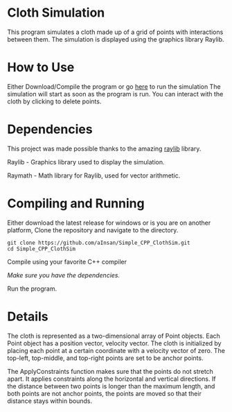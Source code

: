 # Cloth Simulation

This program simulates a cloth made up of a grid of points with interactions between them. The simulation is displayed using the graphics library Raylib.

# How to Use

Either Download/Compile the program or go [here](https://aInsan.github.io/) to run the simulation
The simulation will start as soon as the program is run. You can interact with the cloth by clicking to delete points.

# Dependencies
This project was made possible thanks to the amazing [raylib](https://www.raylib.com/) library.

Raylib - Graphics library used to display the simulation.

Raymath - Math library for Raylib, used for vector arithmetic.

# Compiling and Running

Either download the latest release for windows or is you are on another platform, 
Clone the repository and navigate to the directory.
```
git clone https://github.com/aInsan/Simple_CPP_ClothSim.git
cd Simple_CPP_ClothSim
```
  Compile using your favorite C++ compiler
  
*Make sure you have the dependencies.*

Run the program.

# Details

The cloth is represented as a two-dimensional array of Point objects. Each Point object has a position vector, velocity vector. The cloth is initialized by placing each point at a certain coordinate with a velocity vector of zero. The top-left, top-middle, and top-right points are set to be anchor points.

The ApplyConstraints function makes sure that the points do not stretch apart. It applies constraints along the horizontal and vertical directions. If the distance between two points is longer than the maximum length, and both points are not anchor points, the points are moved so that their distance stays within bounds.
